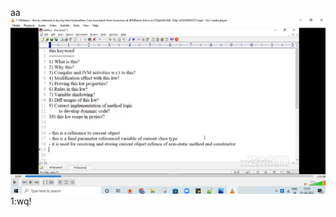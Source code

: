 aa
![alt text](https://github.com/Rockycta/corejava2/blob/e2c43f12d7f3292f2219380cfe26012dbd9e87d6/HK_core_java/11_this_keyword/1/aa.png)1:wq!
